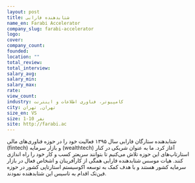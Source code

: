 ```yaml
---
layout: post
title: شتابدهنده فارابی
name_en: Farabi Accelerator
company_slug: farabi-accelerator
logo: 
cover: 
company_count:
founded:
location: ""
total_review: 
total_interview: 
salary_avg: 
salary_min: 
salary_max: 
rate: 
view_count: 
industry: کامپیوتر، فناوری اطلاعات و اینترنت
city: تهران, تهران
size_en: VS
size: 1-10 نفر
site: http://farabi.ac
---
```


شتابدهنده ستارگان فارابی سال ۱۳۹۵ فعالیت خود را در حوزه فناوری‌های مالی (fintech) و بازار سرمایه (wealthtech) آغاز کرد. ما به عنوان شریکی در کنار استارتاپ‌های این حوزه تلاش می‌کنیم تا بتوانند سریعتر کسب و کار خود را راه اندازی کنند. هیات موسس شتابدهنده فارابی همگی از کارآفرینان و اشخاص فعال در بازار سرمایه کشور هستند و با هدف کمک به توسعه اکوسیستم استارتاپی کشور در حوزه فین‌تک اقدام به تاسیس این شتابدهنده نمودند.
